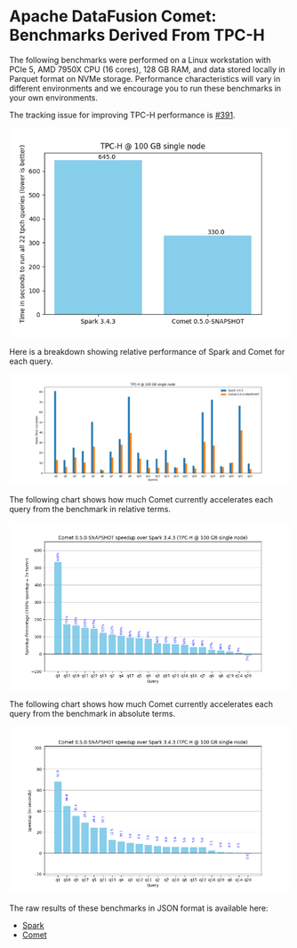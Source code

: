 <!--
Licensed to the Apache Software Foundation (ASF) under one
or more contributor license agreements.  See the NOTICE file
distributed with this work for additional information
regarding copyright ownership.  The ASF licenses this file
to you under the Apache License, Version 2.0 (the
"License"); you may not use this file except in compliance
with the License.  You may obtain a copy of the License at

  http://www.apache.org/licenses/LICENSE-2.0

Unless required by applicable law or agreed to in writing,
software distributed under the License is distributed on an
"AS IS" BASIS, WITHOUT WARRANTIES OR CONDITIONS OF ANY
KIND, either express or implied.  See the License for the
specific language governing permissions and limitations
under the License.
-->

# Apache DataFusion Comet: Benchmarks Derived From TPC-H

The following benchmarks were performed on a Linux workstation with PCIe 5, AMD 7950X CPU (16 cores), 128 GB RAM, and
data stored locally in Parquet format on NVMe storage. Performance characteristics will vary in different environments
and we encourage you to run these benchmarks in your own environments.

The tracking issue for improving TPC-H performance is [#391](https://github.com/apache/datafusion-comet/issues/391).

![](../../_static/images/benchmark-results/0.5.0-SNAPSHOT-2025-01-09/tpch_allqueries.png)

Here is a breakdown showing relative performance of Spark and Comet for each query.

![](../../_static/images/benchmark-results/0.5.0-SNAPSHOT-2025-01-09/tpch_queries_compare.png)

The following chart shows how much Comet currently accelerates each query from the benchmark in relative terms.

![](../../_static/images/benchmark-results/0.5.0-SNAPSHOT-2025-01-09/tpch_queries_speedup_rel.png)

The following chart shows how much Comet currently accelerates each query from the benchmark in absolute terms.

![](../../_static/images/benchmark-results/0.5.0-SNAPSHOT-2025-01-09/tpch_queries_speedup_abs.png)

The raw results of these benchmarks in JSON format is available here:

- [Spark](0.5.0/spark-tpch.json)
- [Comet](0.5.0/comet-tpch.json)
